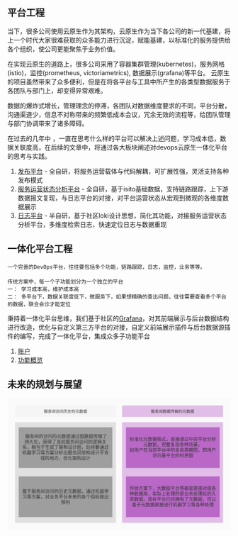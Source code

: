 ## 平台工程

当下，很多公司使用云原生作为其架构，云原生作为当下各公司的新一代基建，将上一个时代大家很难获取的众多能力进行沉淀，赋能基建，以标准化的服务提供给各个组织，使公司更能聚焦于业务价值。  

在实现云原生的道路上，很多公司采用了容器集群管理(kubernetes)，服务网格(istio)，监控(prometheus, victoriametrics), 数据展示(grafana)等平台。 云原生的项目虽然带来了众多便利，但是在将各平台与工具中所产生的各类型数据服务于各团队与部门上，却变得异常艰难。  

数据的爆炸式增长，管理理念的停滞，各团队对数据维度要求的不同，平台分散，沟通渠道少，信息不对称带来的频繁低成本会议，冗余无效的流程等，给团队管理与部门协调带来了诸多障碍。  

在过去的几年中 ，一直在思考什么样的平台可以解决上述问题，学习成本低，数据关联度高，在后续的文章中，将通过各大板块阐述对devops云原生一体化平台的思考与实践。  

1. [发布平台](deployment_platform/README.md) - 全自研，将服务运营载体与代码解耦，可扩展性强，灵活支持各种发布模式
2. [服务运营状态分析平台](tracing_platform/README.md) - 全自研，基于isito基础数据，支持链路跟踪，上下游数据报文复现，与日志平台的对接，对平台运营状态从宏观到微观的各维度数据展示
3. [日志平台](logging/README.md) - 半自研，基于社区loki设计思想，简化其功能，对接服务运营状态分析平台，多维度检索日志，快速定位日志与数据重现

## 一体化平台工程
    一个完善的DevOps平台，往往要包括多个功能，链路跟踪，日志，监控，业务等等。  

    传统方案中，每一个子功能划分为一个独立的平台
    一： 学习成本高，维护成本高
    二： 多平台下，数据关联度低下，微服务下，如果想精确的查出问题，往往需要查看多个平台的数据，联合会诊才能定位

秉持着一体化平台思维，我们基于社区的[Grafana](https://grafana.com/)，对其前端展示与后台数据结构进行改造，优化与自定义第三方平台的对接，自定义前端展示插件与后台数据源插件的编写，完成了一体化平台，集成众多子功能平台

1. [账户](one/account.md)
2. [功能概览](one/overview.md)


## 未来的规划与展望
![未来的规划与展望](forward.jpg)
